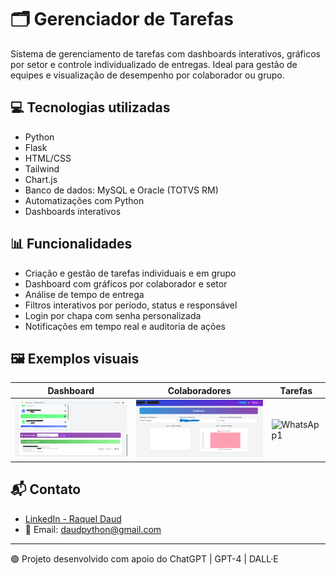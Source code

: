 # 🗂️ Gerenciador de Tarefas

Sistema de gerenciamento de tarefas com dashboards interativos, gráficos por setor e controle individualizado de entregas. Ideal para gestão de equipes e visualização de desempenho por colaborador ou grupo.

## 💻 Tecnologias utilizadas

- Python
- Flask
- HTML/CSS
- Tailwind
- Chart.js
- Banco de dados: MySQL e Oracle (TOTVS RM)
- Automatizações com Python
- Dashboards interativos

## 📊 Funcionalidades

- Criação e gestão de tarefas individuais e em grupo
- Dashboard com gráficos por colaborador e setor
- Análise de tempo de entrega
- Filtros interativos por período, status e responsável
- Login por chapa com senha personalizada
- Notificações em tempo real e auditoria de ações

## 🖼️ Exemplos visuais

| Dashboard | Colaboradores | Tarefas |
|----------|----------------|--------|
| ![Dashboard](./ffe.png) | ![Colaborador](./image.png) | ![WhatsApp1](./Imagem%20do%20WhatsApp%20de%202025-08-02%20%C3%A0(s)%2020.58.41_6532e51a.jpg) |

## 📬 Contato

- [LinkedIn - Raquel Daud](https://www.linkedin.com/in/raquel-daud-72a3991a2/)
- 📧 Email: daudpython@gmail.com

---

🟣 Projeto desenvolvido com apoio do ChatGPT | GPT-4 | DALL·E
